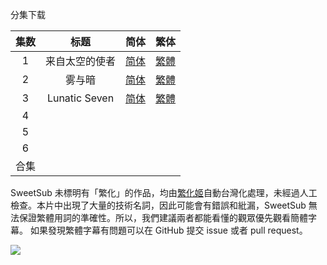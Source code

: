 分集下载

| 集数 |      标题      |                             简体                             |                             繁体                             |
| :--: | :------------: | :----------------------------------------------------------: | :----------------------------------------------------------: |
|  1   | 来自太空的使者 | [简体](https://raw.githubusercontent.com/SweetSub/SweetSub-source/master/The%20Orbital%20Children/[SweetSub]%20The%20Orbital%20Children%20-%2001.chs.ass) | [繁體](https://raw.githubusercontent.com/SweetSub/SweetSub-source/master/The%20Orbital%20Children/[SweetSub]%20The%20Orbital%20Children%20-%2001.cht.ass) |
|  2   |     雾与暗     | [简体](https://raw.githubusercontent.com/SweetSub/SweetSub-source/master/The%20Orbital%20Children/[SweetSub]%20The%20Orbital%20Children%20-%2002.chs.ass) | [繁體](https://raw.githubusercontent.com/SweetSub/SweetSub-source/master/The%20Orbital%20Children/[SweetSub]%20The%20Orbital%20Children%20-%2002.cht.ass) |
|  3   | Lunatic Seven  | [简体](https://raw.githubusercontent.com/SweetSub/SweetSub-source/master/The%20Orbital%20Children/[SweetSub]%20The%20Orbital%20Children%20-%2003.chs.ass) | [繁體](https://raw.githubusercontent.com/SweetSub/SweetSub-source/master/The%20Orbital%20Children/[SweetSub]%20The%20Orbital%20Children%20-%2003.cht.ass) |
|  4   |                |                                                              |                                                              |
|  5   |                |                                                              |                                                              |
|  6   |                |                                                              |                                                              |
| 合集 |                |                                                              |                                                              |

SweetSub 未標明有「繁化」的作品，均由[繁化姬](https://zhconvert.org/)自動台灣化處理，未經過人工檢查。本片中出現了大量的技術名詞，因此可能會有錯誤和紕漏，SweetSub 無法保證繁體用詞的準確性。所以，我們建議兩者都能看懂的觀眾優先觀看簡體字幕。
如果發現繁體字幕有問題可以在 GitHub 提交 issue 或者 pull request。

![](https://p.sda1.dev/4/ee88b0d5b7913390687f479303da344a/ETBGv2.jpg)
